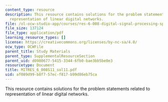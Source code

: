 ```yaml
---
content_type: resource
description: This resource contains solutions for the problem statements related to
  representation of linear digital networks.
file: /ol-ocw-studio-app/courses/res-6-008-digital-signal-processing-spring-2011/af089d99b8f757ecf817b99d86eb75ca_MITRES_6_008S11_sol11.pdf
file_size: 137124
file_type: application/pdf
learning_resource_types: []
license: https://creativecommons.org/licenses/by-nc-sa/4.0/
ocw_type: OCWFile
parent_title: Study Materials
parent_type: SupplementalResourceSection
parent_uid: d0980677-5415-3344-6fb0-bae3bb5be0e3
resourcetype: Document
title: MITRES_6_008S11_sol11.pdf
uid: af089d99-b8f7-57ec-f817-b99d86eb75ca
---
```

This resource contains solutions for the problem statements related to representation of linear digital networks.